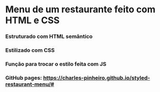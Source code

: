 # Menu de um restaurante feito com HTML e CSS

### Estruturado com HTML semântico

### Estilizado com CSS

### Função para trocar o estilo feita com JS

### GitHub pages: https://charles-pinheiro.github.io/styled-restaurant-menu/#
